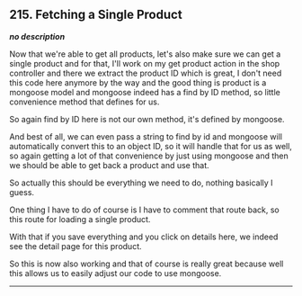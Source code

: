 ## 215. Fetching a Single Product

<strong><em>no description</em></strong>

Now that we're able to get all products, let's also make sure we can get a
single product and for that, I'll work on my get product action in the shop
controller and there we extract the product ID which is great, I don't need this
code here anymore by the way and the good thing is product is a mongoose model
and mongoose indeed has a find by ID method, so little convenience method that
defines for us. 

So again find by ID here is not our own method, it's defined by mongoose. 

And best of all, we can even pass a string to find by id and mongoose will
automatically convert this to an object ID, so it will handle that for us as
well, so again getting a lot of that convenience by just using mongoose and then
we should be able to get back a product and use that. 

So actually this should be everything we need to do, nothing basically I guess. 

One thing I have to do of course is I have to comment that route back, so this
route for loading a single product. 

With that if you save everything and you click on details here, we indeed see
the detail page for this product. 

So this is now also working and that of course is really great because well this
allows us to easily adjust our code to use mongoose. 

---